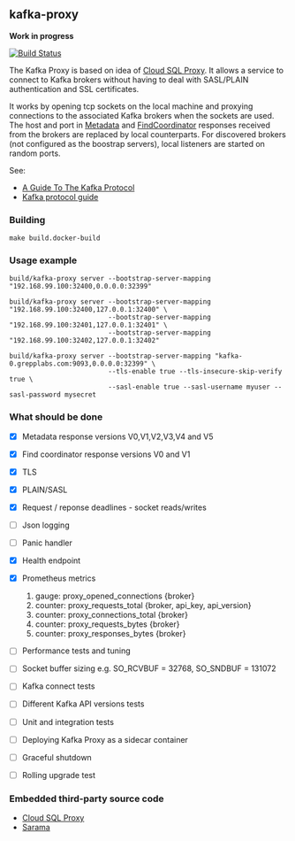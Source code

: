 ## kafka-proxy
**Work in progress**

[![Build Status](https://travis-ci.org/grepplabs/kafka-proxy.svg?branch=master)](https://travis-ci.org/grepplabs/kafka-proxy)


The Kafka Proxy is based on idea of [Cloud SQL Proxy](https://github.com/GoogleCloudPlatform/cloudsql-proxy). 
It allows a service to connect to Kafka brokers without having to deal with SASL/PLAIN authentication and SSL certificates.  

It works by opening tcp sockets on the local machine and proxying connections to the associated Kafka brokers
when the sockets are used. The host and port in [Metadata](http://kafka.apache.org/protocol.html#The_Messages_Metadata)
and [FindCoordinator](http://kafka.apache.org/protocol.html#The_Messages_FindCoordinator)
responses received from the brokers are replaced by local counterparts.
For discovered brokers (not configured as the boostrap servers), local listeners are started on random ports.

See:
* [A Guide To The Kafka Protocol](https://cwiki.apache.org/confluence/display/KAFKA/A+Guide+To+The+Kafka+Protocol)
* [Kafka protocol guide](http://kafka.apache.org/protocol.html)

### Building

    make build.docker-build

### Usage example
	
	build/kafka-proxy server --bootstrap-server-mapping "192.168.99.100:32400,0.0.0.0:32399"
	
	build/kafka-proxy server --bootstrap-server-mapping "192.168.99.100:32400,127.0.0.1:32400" \
	                         --bootstrap-server-mapping "192.168.99.100:32401,127.0.0.1:32401" \
	                         --bootstrap-server-mapping "192.168.99.100:32402,127.0.0.1:32402"
    
    build/kafka-proxy server --bootstrap-server-mapping "kafka-0.grepplabs.com:9093,0.0.0.0:32399" \
                             --tls-enable true --tls-insecure-skip-verify true \
                             --sasl-enable true --sasl-username myuser --sasl-password mysecret

### What should be done

* [x] Metadata response versions V0,V1,V2,V3,V4 and V5
* [x] Find coordinator response versions V0 and V1
* [X] TLS
* [X] PLAIN/SASL
* [X] Request / reponse deadlines - socket reads/writes
* [ ] Json logging
* [ ] Panic handler
* [X] Health endpoint
* [X] Prometheus metrics
  1. gauge: proxy_opened_connections {broker}
  2. counter: proxy_requests_total {broker, api_key, api_version}
  3. counter: proxy_connections_total {broker}
  4. counter: proxy_requests_bytes {broker}
  5. counter: proxy_responses_bytes {broker}

* [ ] Performance tests and tuning
* [ ] Socket buffer sizing e.g. SO_RCVBUF = 32768, SO_SNDBUF = 131072
* [ ] Kafka connect tests
* [ ] Different Kafka API versions tests
* [ ] Unit and integration tests
* [ ] Deploying Kafka Proxy as a sidecar container
* [ ] Graceful shutdown
* [ ] Rolling upgrade test

### Embedded third-party source code 

* [Cloud SQL Proxy](https://github.com/GoogleCloudPlatform/cloudsql-proxy)
* [Sarama](https://github.com/Shopify/sarama)
